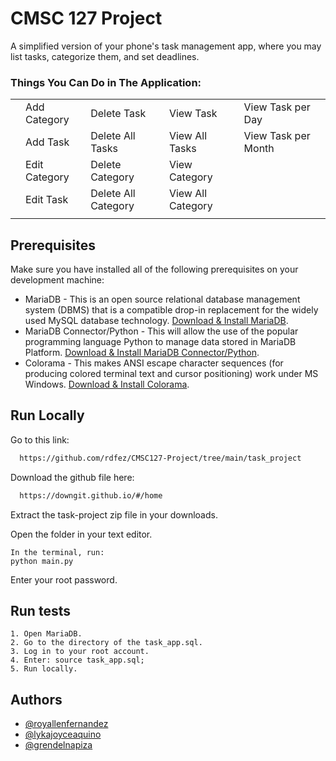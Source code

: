 # CMSC 127 Project

A simplified version of your phone's task management app, where you may list tasks, categorize them, and set deadlines.

### Things You Can Do in The Application:

|   	|               	|                     	|                   	|                     	|   	|
|---	|---------------	|---------------------	|-------------------	|---------------------	|---	|
|   	|  Add Category 	|     Delete Task     	|     View Task     	|  View Task per Day  	|   	|
|   	|    Add Task   	|   Delete All Tasks  	|   View All Tasks  	| View Task per Month 	|   	|
|   	| Edit Category 	|   Delete Category   	|   View Category   	|                     	|   	|
|   	|   Edit Task   	| Delete All Category 	| View All Category 	|                     	|   	|
|   	|               	|                     	|                   	|                     	|   	|

## Prerequisites
Make sure you have installed all of the following prerequisites on your development machine:
* MariaDB - This is an open source relational database management system (DBMS) that is a compatible drop-in replacement for the widely used MySQL database technology. [Download & Install MariaDB](https://mariadb.org/download/?t=mariadb&p=mariadb&r=10.6.8&os=windows&cpu=x86_64&pkg=msi&m=ossplanet). 
* MariaDB Connector/Python - This will allow the use of the popular programming language Python to manage data stored in MariaDB Platform. [Download & Install MariaDB Connector/Python](https://mariadb.com/resources/blog/how-to-connect-python-programs-to-mariadb/).
* Colorama - This makes ANSI escape character sequences (for producing colored terminal text and cursor positioning) work under MS Windows. [Download & Install Colorama](https://pypi.org/project/colorama/).

## Run Locally

Go to this link:

```bash
  https://github.com/rdfez/CMSC127-Project/tree/main/task_project
```

Download the github file here:

```bash
  https://downgit.github.io/#/home
```

Extract the task-project zip file in your downloads. 

Open the folder in your text editor.

```
In the terminal, run:
python main.py
```

Enter your root password.

## Run tests
```
1. Open MariaDB.
2. Go to the directory of the task_app.sql.
3. Log in to your root account.
4. Enter: source task_app.sql;
5. Run locally.
```



## Authors

- [@royallenfernandez](https://www.github.com/rdfez)
- [@lykajoyceaquino](https://www.github.com/ljaquinopo)
- [@grendelnapiza](https://www.github.com/grndlnapiza)

